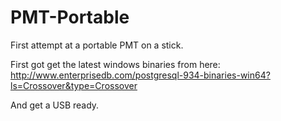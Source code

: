 PMT-Portable
============

First attempt at a portable PMT on a stick.

First got get the latest windows binaries from here: 
http://www.enterprisedb.com/postgresql-934-binaries-win64?ls=Crossover&type=Crossover

And get a USB ready.
